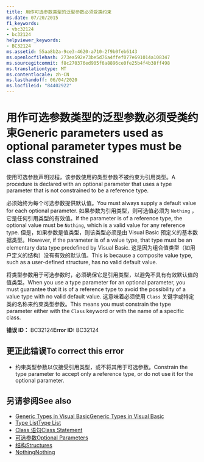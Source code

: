 ```yaml
---
title: 用作可选参数类型的泛型参数必须受类约束
ms.date: 07/20/2015
f1_keywords:
- vbc32124
- bc32124
helpviewer_keywords:
- BC32124
ms.assetid: 55aa8b2a-9ce3-4620-a710-2f9b0feb6143
ms.openlocfilehash: 273ea592e73be5d76a4ffef077e691014a108347
ms.sourcegitcommit: f8c270376ed905f6a8896ce0fe25b4f4b38ff498
ms.translationtype: MT
ms.contentlocale: zh-CN
ms.lasthandoff: 06/04/2020
ms.locfileid: "84402922"
---
```

# <a name="generic-parameters-used-as-optional-parameter-types-must-be-class-constrained"></a><span data-ttu-id="90fd7-102">用作可选参数类型的泛型参数必须受类约束</span><span class="sxs-lookup"><span data-stu-id="90fd7-102">Generic parameters used as optional parameter types must be class constrained</span></span>
<span data-ttu-id="90fd7-103">使用可选参数声明过程，该参数使用的类型参数不被约束为引用类型。</span><span class="sxs-lookup"><span data-stu-id="90fd7-103">A procedure is declared with an optional parameter that uses a type parameter that is not constrained to be a reference type.</span></span>  
  
 <span data-ttu-id="90fd7-104">必须始终为每个可选参数提供默认值。</span><span class="sxs-lookup"><span data-stu-id="90fd7-104">You must always supply a default value for each optional parameter.</span></span> <span data-ttu-id="90fd7-105">如果参数为引用类型，则可选值必须为 `Nothing` ，它是任何引用类型的有效值。</span><span class="sxs-lookup"><span data-stu-id="90fd7-105">If the parameter is of a reference type, the optional value must be `Nothing`, which is a valid value for any reference type.</span></span> <span data-ttu-id="90fd7-106">但是，如果参数是值类型，则该类型必须是由 Visual Basic 预定义的基本数据类型。</span><span class="sxs-lookup"><span data-stu-id="90fd7-106">However, if the parameter is of a value type, that type must be an elementary data type predefined by Visual Basic.</span></span> <span data-ttu-id="90fd7-107">这是因为组合值类型（如用户定义的结构）没有有效的默认值。</span><span class="sxs-lookup"><span data-stu-id="90fd7-107">This is because a composite value type, such as a user-defined structure, has no valid default value.</span></span>  
  
 <span data-ttu-id="90fd7-108">将类型参数用于可选参数时，必须确保它是引用类型，以避免不具有有效默认值的值类型。</span><span class="sxs-lookup"><span data-stu-id="90fd7-108">When you use a type parameter for an optional parameter, you must guarantee that it is of a reference type to avoid the possibility of a value type with no valid default value.</span></span> <span data-ttu-id="90fd7-109">这意味着必须使用 `Class` 关键字或特定类的名称来约束类型参数。</span><span class="sxs-lookup"><span data-stu-id="90fd7-109">This means you must constrain the type parameter either with the `Class` keyword or with the name of a specific class.</span></span>  
  
 <span data-ttu-id="90fd7-110">**错误 ID：** BC32124</span><span class="sxs-lookup"><span data-stu-id="90fd7-110">**Error ID:** BC32124</span></span>  
  
## <a name="to-correct-this-error"></a><span data-ttu-id="90fd7-111">更正此错误</span><span class="sxs-lookup"><span data-stu-id="90fd7-111">To correct this error</span></span>  
  
- <span data-ttu-id="90fd7-112">约束类型参数以仅接受引用类型，或不将其用于可选参数。</span><span class="sxs-lookup"><span data-stu-id="90fd7-112">Constrain the type parameter to accept only a reference type, or do not use it for the optional parameter.</span></span>  
  
## <a name="see-also"></a><span data-ttu-id="90fd7-113">另请参阅</span><span class="sxs-lookup"><span data-stu-id="90fd7-113">See also</span></span>

- [<span data-ttu-id="90fd7-114">Generic Types in Visual Basic</span><span class="sxs-lookup"><span data-stu-id="90fd7-114">Generic Types in Visual Basic</span></span>](../../programming-guide/language-features/data-types/generic-types.md)
- [<span data-ttu-id="90fd7-115">Type List</span><span class="sxs-lookup"><span data-stu-id="90fd7-115">Type List</span></span>](../statements/type-list.md)
- [<span data-ttu-id="90fd7-116">Class 语句</span><span class="sxs-lookup"><span data-stu-id="90fd7-116">Class Statement</span></span>](../statements/class-statement.md)
- [<span data-ttu-id="90fd7-117">可选参数</span><span class="sxs-lookup"><span data-stu-id="90fd7-117">Optional Parameters</span></span>](../../programming-guide/language-features/procedures/optional-parameters.md)
- [<span data-ttu-id="90fd7-118">结构</span><span class="sxs-lookup"><span data-stu-id="90fd7-118">Structures</span></span>](../../programming-guide/language-features/data-types/structures.md)
- [<span data-ttu-id="90fd7-119">Nothing</span><span class="sxs-lookup"><span data-stu-id="90fd7-119">Nothing</span></span>](../nothing.md)
